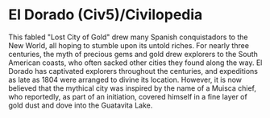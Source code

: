 # El Dorado (Civ5)/Civilopedia

This fabled "Lost City of Gold" drew many Spanish conquistadors to the New World, all hoping to stumble upon its untold riches. For nearly three centuries, the myth of precious gems and gold drew explorers to the South American coasts, who often sacked other cities they found along the way. El Dorado has captivated explorers throughout the centuries, and expeditions as late as 1804 were arranged to divine its location. However, it is now believed that the mythical city was inspired by the name of a Muisca chief, who reportedly, as part of an initiation, covered himself in a fine layer of gold dust and dove into the Guatavita Lake.